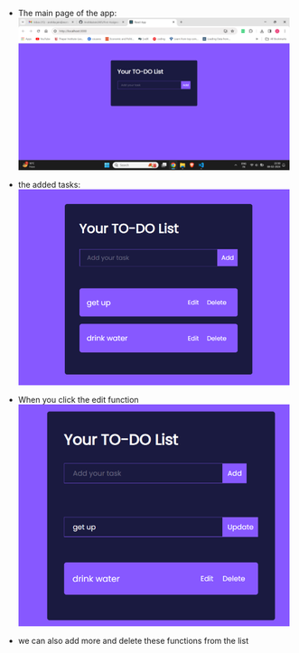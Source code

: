 - The main page of the app: 
![alt text](images/image.png)

- the added tasks: 
![alt text](images/image-1.png)

- When you click the edit function
![alt text](images/image2.png)

- we can also add more and delete these functions from the list 


